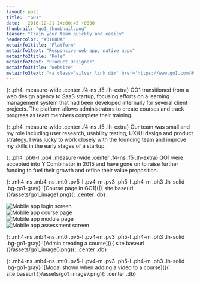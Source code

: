 ```yaml
---
layout: post
title:  "GO1"
date:   2016-12-21 14:00:45 +0000
thumbnail: "go1_thumbnail.png"
teaser: "Train your team quickly and easily"
headercolor: "#31B8DA"
metainfo1title: "Platform"
metainfo1text: "Responsive web app, native apps"
metainfo2title: "Role"
metainfo2text: "Product Designer"
metainfo3title: "Website"
metainfo3text: "<a class='silver link dim' href='https://www.go1.com/#!/' target='_blank' alt='GO1 Website'>go1.com</a>"
---
```

{: .ph4 .measure-wide .center .f4-ns .f5 .lh-extra}
GO1 transitioned from a web design agency to SaaS startup, focusing efforts on a learning management system that had been developed internally for several client projects. The platform allows administrators to create courses and track progress as team members complete their training.

{: .ph4 .measure-wide .center .f4-ns .f5 .lh-extra}
Our team was small and my role including user research, usability testing, UX/UI design and product strategy. I was lucky to work closely with the founding team and improve my skills in the early stages of a startup.

{: .ph4 .pb6-l .pb4 .measure-wide .center .f4-ns .f5 .lh-extra}
GO1 were accepted into Y Combinator in 2015 and have gone on to raise further funding to fuel their growth and refine their value proposition.

{: .mh4-ns .mb4-ns .mt0 .pv5-l .pv4-m .pv3 .ph5-l .ph4-m .ph3 .lh-solid .bg-go1-gray}
![Course page in GO1]({{ site.baseurl }}/assets/go1_image1.png){: .center .db}

<div class="bg-go1-gray cf mh4-ns mb4-ns mt0">
  <div class="mb4-ns mt0 pv5-l pv4 pl6-l pr5-l ph4 lh-solid w-50-ns fl">
    <img src="{{ site.baseurl }}/assets/go1_image2.png" alt="Mobile app login screen">
  </div>

  <div class="mb4-ns mt0 pv5-l pv4 pr6-l pl5-l ph4 lh-solid w-50-ns fl">
    <img src="{{ site.baseurl }}/assets/go1_image3.png" alt="Mobile app course page">
  </div>
</div>

<div class="bg-go1-gray cf mh4-ns mb4-ns mt0">
  <div class="mb4-ns mt0 pv5-l pv4 pl6-l pr5-l ph4 lh-solid w-50-ns fl">
    <img src="{{ site.baseurl }}/assets/go1_image4.png" alt="Mobile app module page">
  </div>

  <div class="mb4-ns mt0 pv5-l pv4 pr6-l pl5-l ph4 lh-solid w-50-ns fl">
    <img src="{{ site.baseurl }}/assets/go1_image5.png" alt="Mobile app assessment screen">
  </div>
</div>

{: .mh4-ns .mb4-ns .mt0 .pv5-l .pv4-m .pv3 .ph5-l .ph4-m .ph3 .lh-solid .bg-go1-gray}
![Admin creating a course]({{ site.baseurl }}/assets/go1_image6.png){: .center .db}

{: .mh4-ns .mb4-ns .mt0 .pv5-l .pv4-m .pv3 .ph5-l .ph4-m .ph3 .lh-solid .bg-go1-gray}
![Modal shown when adding a video to a course]({{ site.baseurl }}/assets/go1_image7.png){: .center .db}
